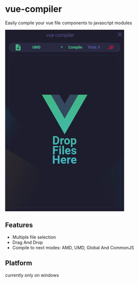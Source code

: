 # vue-compiler
Easily compile your vue file components to javascript modules

![screenshot](./others/screenshot1.jpg)

## Features
* Multiple file selection
* Drag And Drop
* Compile to next modes: AMD, UMD, Global And CommonJS

## Platform
currently only on windows